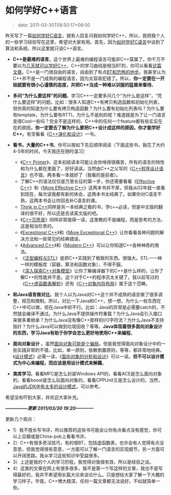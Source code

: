 # 如何学好C++语言
>date: 2011-03-30T08:50:17+08:00


昨天写了一篇[如何学好C语言](/2011/%E5%A6%82%E4%BD%95%E5%AD%A6%E5%A5%BDC%E8%AF%AD%E8%A8%80.md "如何学好C语言")，就有人回复问我如何学好C++，所以，我把我个人的一些学习经验写在这里，希望对大家有用。首先，因为[如何学好C语言](/2011/%E5%A6%82%E4%BD%95%E5%AD%A6%E5%A5%BDC%E8%AF%AD%E8%A8%80.md "如何学好C语言")中谈到了算法和系统，所以这里就只谈C++语言。


* **C++是最难的语言**。这个世界上最难的编程语言可能非C++莫属了。你千万不要以为[几天就可以学好C++](/2010/%E2%80%9C21%E5%A4%A9%E6%95%99%E4%BD%A0%E5%AD%A6%E4%BC%9AC%2B%2B%E2%80%9D.md "“21天教你学会C++”")，C++的学习曲线是相当BT的，你可以看看[这篇文章](/2010/C%2B%2B%20%E7%A8%8B%E5%BA%8F%E5%91%98%E8%87%AA%E4%BF%A1%E5%BF%83%E6%9B%B2%E7%BA%BF%E5%9B%BE.md "C++ 程序员自信心曲线图")。C++是一门很自由的语言，自由到了有点[BT和恐怖的地步](/2009/%E6%81%90%E6%80%96%E7%9A%84C%2B%2B%E8%AF%AD%E8%A8%80.md "恐怖的C++语言")。我甚至认为C++并不是一门成熟的编程语言，因为太容易犯错了。所以，**你一定要在一开始就要有很小心谨慎的态度，并把C++当成一种难以训服的猛兽来看待**。


* **多问“为什么要这样”的问题**。学习C++一定要多问几个“为什么是这样”，“凭什么要这样”的问题。比如：很多人知道C++有拷贝构造函数和初始化列表，但你真的知道为什么要有拷贝构造函数？为什么要有初始化列表吗？为什么要有template，为什么要有RTTI，为什么不是别的呢？难道就是为了让一门语言变得Cool一些吗？完全不是这样的，C++中的任何一个feature都有些实实在在的原因，**你一定要去了解为什么要把C++设计成这样的原因，你才能学好C++**。有空看看《[C++演化和设计](http://product.china-pub.com/5217)》一书。



* **看书，大量的C++书**。你可以按如下先后顺序阅读（下面这些书，我花了大约4-5年的时间，今天我还在随时温习）
	+ 《[C++ Primer](http://product.china-pub.com/28767)》，这本初级读本可能让会你啃得很痛苦，所有的语言的特性和为什么都在里面了，好好读读。当然由C++之父写的《[C++程序设计语言](http://product.china-pub.com/196448)》也不错。两本看一本就好了（我看的是前者）。
	+ 了解C++的语法仅仅是万里长征的第一步，你还需要看看《[Effective C++](http://product.china-pub.com/197414)》和《[More Effective C++](http://product.china-pub.com/197665)》这两本书并不厚，但我从02年就一直看到现在，每次读我都有新的体会，这两本书太经典了。如果你对C语言不熟，这两本书会让你回去补C语言的课。
	+ [Think in C++](http://product.china-pub.com/4801)同样是另一本经典之极的书，学c++必读，但是中文版的翻译的很不好，所以还是去读英文版的吧。
	+ 《[C++沉思录](http://product.china-pub.com/38130&ref=browse)》同样非常值得一读，这里教的不是编程，而是思考的方法，这是相当珍贵的。
	+ 《[Exceptional C++](http://product.china-pub.com/33333)》和《[More Exceptional C++](http://product.china-pub.com/197666)》让你看看各种问题的解决方法和一些常见的经典错误。
	+ 《[Advanced C++](http://product.china-pub.com/16697)》和《[Modern C++](http://product.china-pub.com/9700)》可以让你知道C++各种神奇的用法。
	+ 《[泛型编程与STL](http://product.china-pub.com/9864)》是把C++实践到了极致的东西。很强大。STL——神一样的模板库（容器，算法和函数对象），不得不服。
	+ 《[深入探索C++对象模型](http://www.china-pub.com/3290&ref=browse)》让你了解编译器下的C++是什么样的，让你了解C++的性能并不差。这个对于C++的程序员太关键了。我以前写过的《[C++虚函数表解析](/2007/C%2B%2B%20%E8%99%9A%E5%87%BD%E6%95%B0%E8%A1%A8%E8%A7%A3%E6%9E%90.md "C++ 虚函数表解析")》还有《[C++对象内存布局](/2008/C%2B%2B%20%E5%AF%B9%E8%B1%A1%E7%9A%84%E5%86%85%E5%AD%98%E5%B8%83%E5%B1%80.md "C++ 对象的内存布局")》属于这个范畴。


* **和Java语言做对比**。我个人以为Java对C++这个并不成熟的语言做了很多调整，规范和限制。所以，对比一下Java和C++，想一想，为什么一些东西在C++中可以做，但在Java中却不行。比如：Java的异常是必需要catch的，不然就会编译不通过。为什么Java不提供操作符重载？为什么Java会引入接口来做多重继承？为什么Java没有像C++那样的I/O字符流？为什么Java不支持指针？为什么Java可以做到垃圾回收？等等。**Java体现着很多面向对象设计的东西，学习Java有助于你学会怎么更好地使用C++来编程**。


* **面向对象设计** 。虽然[面向对象可能是个骗局](/2010/%E9%9D%A2%E5%90%91%E5%AF%B9%E8%B1%A1%E6%98%AF%E4%B8%AA%E9%AA%97%E5%B1%80%EF%BC%9F%EF%BC%81.md "面向对象是个骗局？！")。但是我觉得面向对象设计中的一些实践非常的不错，比如，单一原则，依赖倒置原则，等等，都非常地经典。《[设计模式](http://product.china-pub.com/25961)》必需一读，《[面向对象的分析和设计](http://product.china-pub.com/47106)》可以一读。**但不可以设计模式为中心来编程，而应该是用设计模式来解藕**。


* **类库学习**。看看MFC是怎么封装Windows API的，看看ACE是怎么面向对象的，看看boost是怎么玩面向对象的，看看CPPUnit又是怎么设计的。当然，[Java的JDK中有太多的设计模式](/2010/JDK%E9%87%8C%E7%9A%84%E8%AE%BE%E8%AE%A1%E6%A8%A1%E5%BC%8F.md "JDK里的设计模式")，可以参考。


希望没有吓到大家，并欢迎大家补充。


***—————更新 2011/03/30 19:20————***


更新几个观点：


* 1）我不擅长写书评，所以推荐的这些书可能会让你有点看点没有感觉，你可以上豆瓣或是China-pub上看看书评。
* 2）C++有很多奇淫技巧，有的很BT，包括虚函数表，也许会有人觉得有点没意思，但我觉得很有意思，一方面可以了解一门语言的实现细节，另一方面可以开阔思路。我从学习这些知识中受益很多。
* 3）上述是我的个人的学习历程，我觉得对我很有效，所以是经验之谈。
* 4）这类的文章在网上有很多很多，我不是第一个写这样的文章，我也不是写得最好的，我并不希望用长篇大论来谈论什么。只是想给大家了解一下大概的学习样子。毕竟，C++博大精深，任何一篇文章都无法说好。不如就简单一些。



